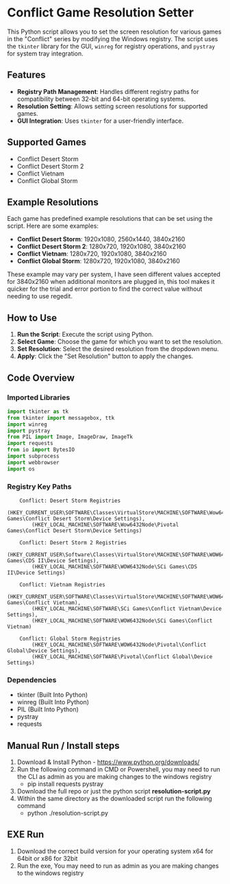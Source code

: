 # Conflict Game Resolution Setter

This Python script allows you to set the screen resolution for various games in the "Conflict" series by modifying the Windows registry. The script uses the `tkinter` library for the GUI, `winreg` for registry operations, and `pystray` for system tray integration.

## Features

- **Registry Path Management**: Handles different registry paths for compatibility between 32-bit and 64-bit operating systems.
- **Resolution Setting**: Allows setting screen resolutions for supported games.
- **GUI Integration**: Uses `tkinter` for a user-friendly interface.

## Supported Games

- Conflict Desert Storm
- Conflict Desert Storm 2
- Conflict Vietnam
- Conflict Global Storm

## Example Resolutions

Each game has predefined example resolutions that can be set using the script. Here are some examples:

- **Conflict Desert Storm**: 1920x1080, 2560x1440, 3840x2160
- **Conflict Desert Storm 2**: 1280x720, 1920x1080, 3840x2160
- **Conflict Vietnam**: 1280x720, 1920x1080, 3840x2160
- **Conflict Global Storm**: 1280x720, 1920x1080, 3840x2160

These example may vary per system, I have seen different values accepted for 3840x2160 when additional monitors are plugged in, this tool makes it quicker for the trial and error portion to find the correct value without needing to use regedit.

## How to Use

1. **Run the Script**: Execute the script using Python.
2. **Select Game**: Choose the game for which you want to set the resolution.
3. **Set Resolution**: Select the desired resolution from the dropdown menu.
4. **Apply**: Click the "Set Resolution" button to apply the changes.

## Code Overview

### Imported Libraries

```python
import tkinter as tk
from tkinter import messagebox, ttk
import winreg
import pystray
from PIL import Image, ImageDraw, ImageTk
import requests
from io import BytesIO
import subprocess
import webbrowser
import os
```

### Registry Key Paths
```
    Conflict: Desert Storm Registries
        (HKEY_CURRENT_USER\SOFTWARE\Classes\VirtualStore\MACHINE\SOFTWARE\Wow6432Node\Pivotal Games\Conflict Desert Storm\Device Settings),
        (HKEY_LOCAL_MACHINE\SOFTWARE\Wow6432Node\Pivotal Games\Conflict Desert Storm\Device Settings)

    Conflict: Desert Storm 2 Registries
        (HKEY_CURRENT_USER\Software\Classes\VirtualStore\MACHINE\SOFTWARE\WOW6432Node\SCi Games\CDS II\Device Settings),
        (HKEY_LOCAL_MACHINE\SOFTWARE\WOW6432Node\SCi Games\CDS II\Device Settings)

    Conflict: Vietnam Registries
        (HKEY_CURRENT_USER\SOFTWARE\Classes\VirtualStore\MACHINE\SOFTWARE\WOW6432Node\SCi Games\Conflict Vietnam),
        (HKEY_LOCAL_MACHINE\SOFTWARE\SCi Games\Conflict Vietnam\Device Settings),
        (HKEY_LOCAL_MACHINE\SOFTWARE\WOW6432Node\SCi Games\Conflict Vietnam)

    Conflict: Global Storm Registries
        (HKEY_LOCAL_MACHINE\SOFTWARE\WOW6432Node\Pivotal\Conflict Global\Device Settings),
        (HKEY_LOCAL_MACHINE\SOFTWARE\Pivotal\Conflict Global\Device Settings)
```

### Dependencies

- tkinter (Built Into Python)
- winreg (Built Into Python)
- PIL (Built Into Python)
- pystray
- requests

## Manual Run / Install steps

1. Download & Install Python - https://www.python.org/downloads/
2. Run the following command in CMD or Powershell, you may need to run the CLI as admin as you are making changes to the windows registry
   - pip install requests pystray
3. Download the full repo or just the python script **resolution-script.py**
4. Within the same directory as the downloaded script run the following command
   - python ./resolution-script.py

## EXE Run

1. Download the correct build version for your operating system x64 for 64bit or x86 for 32bit
2. Run the exe, You may need to run as admin as you are making changes to the windows registry